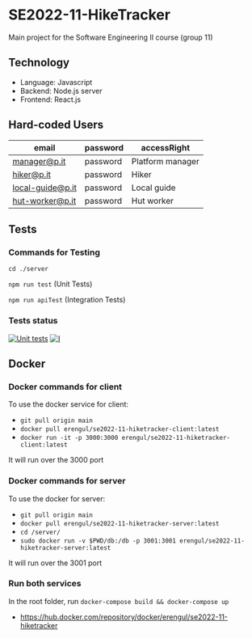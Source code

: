 # SE2022-11-HikeTracker
Main project for the Software Engineering II course (group 11)

## Technology
- Language: Javascript
- Backend: Node.js server
- Frontend: React.js

## Hard-coded Users
| email | password | accessRight |
|-------|----------| ----------- |
| manager@p.it | password | Platform manager |
| hiker@p.it | password | Hiker |
| local-guide@p.it | password | Local guide |
| hut-worker@p.it | password | Hut worker |

## Tests
### Commands for Testing
`cd ./server`

`npm run test` (Unit Tests) 

`npm run apiTest` (Integration Tests)

### Tests status

[![Unit tests](https://github.com/alessiomason/SE2022-11-HikeTracker/actions/workflows/unit_tests.yml/badge.svg)](https://github.com/alessiomason/SE2022-11-HikeTracker/actions)
[![I](https://github.com/alessiomason/SE2022-11-HikeTracker/actions/workflows/integration_tests.yml/badge.svg)](https://github.com/alessiomason/SE2022-11-HikeTracker/actions)


## Docker
### Docker commands for client

To use the docker service for client:

- `git pull origin main` 
- `docker pull erengul/se2022-11-hiketracker-client:latest`
- `docker run -it -p 3000:3000 erengul/se2022-11-hiketracker-client:latest`
    
It will run over the 3000 port

### Docker commands for server

To use the docker for server:

- `git pull origin main`
- `docker pull erengul/se2022-11-hiketracker-server:latest`
- `cd /server/`
- `sudo docker run -v $PWD/db:/db -p 3001:3001 erengul/se2022-11-hiketracker-server:latest`   
        
It will run over the 3001 port

### Run both services

In the root folder, run `docker-compose build && docker-compose up`

- https://hub.docker.com/repository/docker/erengul/se2022-11-hiketracker
